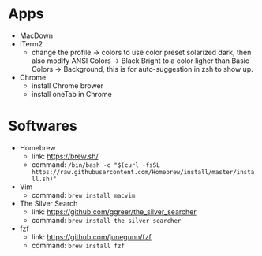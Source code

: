 # Apps
* MacDown
* iTerm2
    * change the profile -> colors to use color preset solarized dark, then also modify ANSI Colors -> Black Bright to a color ligher than Basic Colors -> Background, this is for auto-suggestion in zsh to show up.
* Chrome
    * install Chrome brower
    * install oneTab in Chrome

# Softwares
* Homebrew
    * link: https://brew.sh/
    * command: `/bin/bash -c "$(curl -fsSL https://raw.githubusercontent.com/Homebrew/install/master/install.sh)"`
* Vim
    * command: `brew install macvim`
* The Silver Search
    * link: https://github.com/ggreer/the_silver_searcher
    * command: `brew install the_silver_searcher`
* fzf
    * link: https://github.com/junegunn/fzf
    * command: `brew install fzf`
